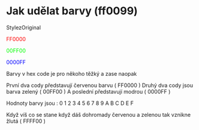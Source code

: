 # Jak udělat barvy  (ff0099)
StylezOriginal


<body>
  <p style="color:#FF0000";>FF0000</p>
</body>
<body>
  <p style="color:#00FF00";>00FF00</p>
</body>
<body>
  <p style="color:#0000FF";>0000FF</p>
</body>
  



Barvy v hex code je pro někoho těžký a zase naopak

První dva cody představují červenou barvu ( FF0000 )
Druhý dva cody jsou barva zelený ( 00FF00 )
A poslední představují modrou ( 0000FF )

Hodnoty barvy jsou : 0 1 2 3 4 5 6 7 8 9 A B C D E F

Když víš co se stane když dáš dohromady červenou a zelenou tak vznikne žlutá ( FFFF00 )
